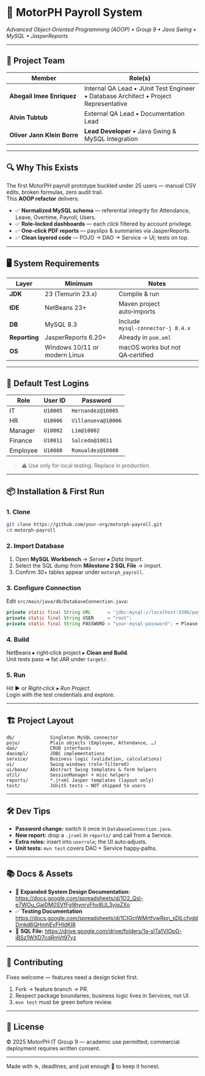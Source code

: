 # 🚀 MotorPH Payroll System  
*Advanced Object‑Oriented Programming (AOOP) • Group 9 • Java Swing • MySQL • JasperReports*

---

## 👥 Project Team
| Member | Role(s) |
|--------|---------|
| **Abegail Imee Enriquez** | Internal QA Lead • JUnit Test Engineer • Database Architect • Project Representative |
| **Alvin Tubtub**          | External QA Lead • Documentation Lead |
| **Oliver Jann Klein Borre** | **Lead Developer** • Java Swing & MySQL Integration |

---

## 🔍 Why This Exists
The first MotorPH payroll prototype buckled under 25 users — manual CSV edits, broken formulas, zero audit trail.  
This **AOOP refactor** delivers:

* ✅ **Normalized MySQL schema** — referential integrity for Attendance, Leave, Overtime, Payroll, Users.  
* ✅ **Role‑locked dashboards** — each click filtered by account privilege.  
* ✅ **One‑click PDF reports** — payslips & summaries via JasperReports.  
* ✅ **Clean layered code** — POJO → DAO → Service → UI; tests on top.

---

## 🖥️ System Requirements
| Layer | Minimum | Notes |
|-------|---------|-------|
| **JDK** | 23 (Temurin 23.x) | Compile & run |
| **IDE** | NetBeans 23+ | Maven project auto‑imports |
| **DB**  | MySQL 8.3 | Include `mysql‑connector‑j 8.4.x` |
| **Reporting** | JasperReports 6.20+ | Already in `pom.xml` |
| **OS** | Windows 10/11 or modern Linux | macOS works but not QA‑certified |

---

## 🔐 Default Test Logins
| Role | User ID | Password |
|------|---------|----------|
| IT         | `U10005` | `Hernandez@10005` |
| HR         | `U10006` | `Villanueva@10006` |
| Manager    | `U10002` | `Lim@10002` |
| Finance    | `U10011` | `Salcedo@10011` |
| Employee   | `U10008` | `Romualdez@10008` |

> ⚠️ Use only for local testing. Replace in production.

---

## 📦 Installation & First Run

### 1. Clone  
```bash
git clone https://github.com/your‑org/motorph‑payroll.git
cd motorph‑payroll
```

### 2. Import Database  
1. Open **MySQL Workbench** → *Server ▸ Data Import*.  
2. Select the SQL dump from **Milestone 2 SQL File** → import.  
3. Confirm 30+ tables appear under `motorph_payroll`.

### 3. Configure Connection  
Edit `src/main/java/db/DatabaseConnection.java`:
```java
private static final String URL      = "jdbc:mysql://localhost:3306/payrollsystem_db";
private static final String USER     = "root";
private static final String PASSWORD = "your‑mysql‑password"; ⬅️ Please update with your own DB password
```

### 4. Build  
NetBeans ▸ right‑click project ▸ **Clean and Build**.  
Unit tests pass ➜ fat JAR under `target/`.

### 5. Run  
Hit **▶️** or *Right‑click ▸ Run Project*.  
Login with the test credentials and explore.

---

## 🏗️ Project Layout
```
db/             Singleton MySQL connector
pojo/           Plain objects (Employee, Attendance, …)
dao/            CRUD interfaces
daoimpl/        JDBC implementations
service/        Business logic (validation, calculations)
ui/             Swing windows (role‑filtered)
ui/base/        Abstract Swing templates & form helpers
util/           SessionManager + misc helpers
reports/        *.jrxml Jasper templates (layout only)
test/           JUnit5 tests – NOT shipped to users
```

---

## 🛠️ Dev Tips
* **Password change:** switch it once in `DatabaseConnection.java`.  
* **New report:** drop a `.jrxml` in `reports/` and call from a Service.  
* **Extra roles:** insert into `userrole`; the UI auto‑adjusts.  
* **Unit tests:** `mvn test` covers DAO + Service happy‑paths.

---

## 📚 Docs & Assets
* 📄 **Expanded System Design Documentation:** <https://docs.google.com/spreadsheets/d/1O2_Qsl-e7WOu_GajDM0SVfFg9hynrvFhv8UL3yjqZXo>  
* ✅ **Testing Documentation** <https://docs.google.com/spreadsheets/d/1CtGctWMrtfvwRpn_sDlLcfvddDmkd6QHmhEyFHldKI8>  
* 💾 **SQL File:** <https://drive.google.com/drive/folders/1a-sITa1VIOpG-iBSz1WXD7cqRmVt97yz>

---

## 🤝 Contributing
Fixes welcome — features need a design ticket first.  
1. Fork → feature branch → PR.  
2. Respect package boundaries; business logic lives in Services, not UI.  
3. `mvn test` must be green before review.

---

## 📝 License
© 2025 MotorPH IT Group 9 — academic use permitted; commercial deployment requires written consent.

---

Made with ☕, deadlines, and just enough 🧂 to keep it honest.
